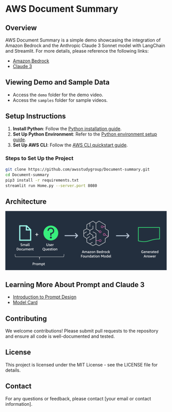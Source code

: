 # AWS Document Summary

## Overview

AWS Document Summary is a simple demo showcasing the integration of Amazon Bedrock and the Anthropic Claude 3 Sonnet model with LangChain and Streamlit. For more details, please reference the following links:
- [Amazon Bedrock](https://aws.amazon.com/bedrock/)
- [Claude 3](https://www.anthropic.com/news/claude-3-family)

## Viewing Demo and Sample Data

- Access the `demo` folder for the demo video.
- Access the `samples` folder for sample videos.

## Setup Instructions

1. **Install Python**: Follow the [Python installation guide](https://docs.python-guide.org/starting/install3/linux/).
2. **Set Up Python Environment**: Refer to the [Python environment setup guide](https://docs.python-guide.org/starting/install3/linux/).
3. **Set Up AWS CLI**: Follow the [AWS CLI quickstart guide](https://docs.aws.amazon.com/cli/latest/userguide/getting-started-quickstart.html).

### Steps to Set Up the Project

```bash
git clone https://github.com/awsstudygroup/Document-summary.git
cd Document-summary
pip3 install -r requirements.txt
streamlit run Home.py --server.port 8080
```

## Architecture

![Architecture](./Architecture.png)

## Learning More About Prompt and Claude 3

- [Introduction to Prompt Design](https://docs.anthropic.com/claude/docs/introduction-to-prompt-design)
- [Model Card](https://www-cdn.anthropic.com/de8ba9b01c9ab7cbabf5c33b80b7bbc618857627/Model_Card_Claude_3.pdf)

## Contributing

We welcome contributions! Please submit pull requests to the repository and ensure all code is well-documented and tested.

## License

This project is licensed under the MIT License - see the LICENSE file for details.

## Contact

For any questions or feedback, please contact [your email or contact information].
